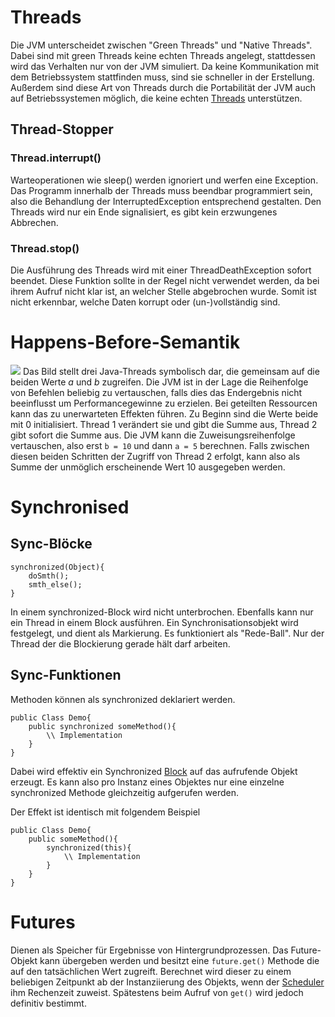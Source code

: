 # Threads
Die JVM unterscheidet zwischen "Green Threads" und "Native Threads".
Dabei sind mit green Threads keine echten Threads angelegt, stattdessen wird das Verhalten nur von der JVM simuliert.
Da keine Kommunikation mit dem Betriebssystem stattfinden muss, sind sie schneller in der Erstellung. Außerdem sind diese Art von Threads durch die Portabilität der JVM auch auf Betriebssystemen möglich, die keine echten [Threads](Paraprog-Basics.md#Threads) unterstützen.

## Thread-Stopper
### Thread.interrupt()
Warteoperationen wie sleep() werden ignoriert und werfen eine Exception.
Das Programm innerhalb der Threads muss beendbar programmiert sein, also die Behandlung der InterruptedException entsprechend gestalten. Den Threads wird nur  ein Ende signalisiert, es gibt kein erzwungenes Abbrechen.

### Thread.stop()
Die Ausführung des Threads wird mit einer ThreadDeathException sofort beendet.
Diese Funktion sollte in der Regel nicht verwendet werden, da bei ihrem Aufruf nicht klar ist, an welcher Stelle abgebrochen wurde. Somit ist nicht erkennbar, welche Daten korrupt oder (un-)vollständig sind.

# Happens-Before-Semantik
![](Happens_Before.png)
Das Bild stellt drei Java-Threads symbolisch dar, die gemeinsam auf die beiden Werte $a$ und $b$ zugreifen. 
Die JVM ist in der Lage die Reihenfolge von Befehlen beliebig zu vertauschen, falls dies das Endergebnis nicht beeinflusst um Performancegewinne zu erzielen. Bei geteilten Ressourcen kann das zu unerwarteten Effekten führen.
Zu Beginn sind die Werte beide mit $0$ initialisiert. Thread 1 verändert sie und gibt die Summe aus, Thread 2 gibt sofort die Summe aus.
Die JVM kann die Zuweisungsreihenfolge vertauschen, also erst ``b = 10`` und dann ``a = 5`` berechnen. Falls zwischen diesen beiden Schritten der Zugriff von Thread 2 erfolgt, kann also als Summe der unmöglich erscheinende Wert $10$ ausgegeben werden.

# Synchronised
## Sync-Blöcke
```
synchronized(Object){
	doSmth();
	smth_else();
}
```
In einem synchronized-Block wird nicht unterbrochen. Ebenfalls kann nur ein Thread in einem Block ausführen. Ein Synchronisationsobjekt wird festgelegt, und dient als Markierung. Es funktioniert als "Rede-Ball". Nur der Thread der die Blockierung gerade hält darf arbeiten.
## Sync-Funktionen
Methoden können als synchronized deklariert werden.
```
public Class Demo{
	public synchronized someMethod(){
		\\ Implementation
	}
}
```
Dabei wird effektiv ein Synchronized [Block](#Sync-Blöcke) auf das aufrufende Objekt erzeugt.
Es kann also pro Instanz eines Objektes nur eine einzelne synchronized Methode gleichzeitig aufgerufen werden.

Der Effekt ist identisch mit folgendem Beispiel
```
public Class Demo{
	public someMethod(){
		synchronized(this){
			\\ Implementation
		}
	}
}
```

# Futures
Dienen als Speicher für Ergebnisse von Hintergrundprozessen.
Das Future-Objekt kann übergeben werden und besitzt eine `future.get()` Methode die auf den tatsächlichen Wert zugreift.
Berechnet wird dieser zu einem beliebigen Zeitpunkt ab der Instanziierung des Objekts, wenn der [Scheduler](Paraprog-Basics.md#Scheduler) ihm Rechenzeit zuweist.
Spätestens beim Aufruf von `get()` wird jedoch definitiv bestimmt.
